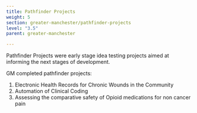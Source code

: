```yaml
---
title: Pathfinder Projects
weight: 5
section: greater-manchester/pathfinder-projects
level: "3.5"
parent: greater-manchester

---
```


Pathfinder Projects were early stage idea testing projects aimed at informing the next stages of development.  

GM completed pathfinder projects:
1. Electronic Health Records for Chronic Wounds in the Community
2. Automation of Clinical Coding
3. Assessing the comparative safety of Opioid medications for non cancer pain 
